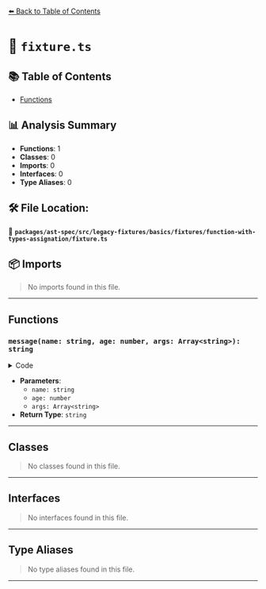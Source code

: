 [⬅️ Back to Table of Contents](../../../../../../../index.md)

# 📄 `fixture.ts`

## 📚 Table of Contents

- [Functions](#functions)

## 📊 Analysis Summary

- **Functions**: 1
- **Classes**: 0
- **Imports**: 0
- **Interfaces**: 0
- **Type Aliases**: 0

## 🛠️ File Location:
📂 **`packages/ast-spec/src/legacy-fixtures/basics/fixtures/function-with-types-assignation/fixture.ts`**

## 📦 Imports

> No imports found in this file.


---

## Functions

### `message(name: string, age: number, args: Array<string>): string`

<details><summary>Code</summary>

```ts
function message(
  name: string,
  age: number = 100,
  ...args: Array<string>
): string {
  return name;
}
```
</details>

- **Parameters**:
  - `name: string`
  - `age: number`
  - `args: Array<string>`
- **Return Type**: `string`

---

## Classes

> No classes found in this file.


---

## Interfaces

> No interfaces found in this file.


---

## Type Aliases

> No type aliases found in this file.


---